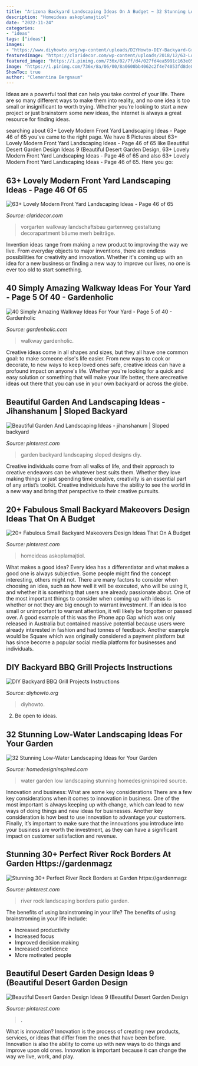 ```yaml
---
title: "Arizona Backyard Landscaping Ideas On A Budget ~ 32 Stunning Low-water Landscaping Ideas For Your Garden"
description: "Homeideas askoplamajtiol"
date: "2022-11-24"
categories:
- "ideas"
tags: ["ideas"]
images:
- "https://www.diyhowto.org/wp-content/uploads/DIYHowto-DIY-Backyard-Grill-Projects-05-521x1024.jpg"
featuredImage: "https://claridecor.com/wp-content/uploads/2018/12/63-Lovely-Modern-Front-Yard-Landscaping-Ideas-60.jpg"
featured_image: "https://i.pinimg.com/736x/02/7f/d4/027fd4ea5991c163e0566d20606750d4.jpg"
image: "https://i.pinimg.com/736x/8a/06/00/8a0600bb4062c2f4e74053fd8de80129.jpg"
ShowToc: true
author: "Clementina Bergnaum"
---
```



Ideas are a powerful tool that can help you take control of your life. There are so many different ways to make them into reality, and no one idea is too small or insignificant to worth trying. Whether you’re looking to start a new project or just brainstorm some new ideas, the internet is always a great resource for finding ideas.

	

		
searching about 63+ Lovely Modern Front Yard Landscaping Ideas - Page 46 of 65 you've came to the right page. We have 8 Pictures about 63+ Lovely Modern Front Yard Landscaping Ideas - Page 46 of 65 like Beautiful Desert Garden Design Ideas 9 (Beautiful Desert Garden Design, 63+ Lovely Modern Front Yard Landscaping Ideas - Page 46 of 65 and also 63+ Lovely Modern Front Yard Landscaping Ideas - Page 46 of 65. Here you go:
		
    
## 63+ Lovely Modern Front Yard Landscaping Ideas - Page 46 Of 65

<img loading=lazy src="https://claridecor.com/wp-content/uploads/2018/12/63-Lovely-Modern-Front-Yard-Landscaping-Ideas-60.jpg" onerror="this.onerror=null;this.src='https://tse3.mm.bing.net/th?id=OIP.2K9FiG9wPhgTTuJ9EaYCPAHaLH&amp;pid=15.1';" alt="63+ Lovely Modern Front Yard Landscaping Ideas - Page 46 of 65">

_Source: claridecor.com_

>vorgarten walkway landschaftsbau gartenweg gestaltung decorapartment bäume merh beiträge. 

	

Invention ideas range from making a new product to improving the way we live. From everyday objects to major inventions, there are endless possibilities for creativity and innovation. Whether it's coming up with an idea for a new business or finding a new way to improve our lives, no one is ever too old to start something.

    
## 40 Simply Amazing Walkway Ideas For Your Yard - Page 5 Of 40 - Gardenholic

<img loading=lazy src="https://gardenholic.com/wp-content/uploads/2019/04/Walkway-5.jpg" onerror="this.onerror=null;this.src='https://tse2.mm.bing.net/th?id=OIP.kx_uJJcpkRVCqVOivBTw4wHaNK&amp;pid=15.1';" alt="40 Simply Amazing Walkway Ideas For Your Yard - Page 5 of 40 - Gardenholic">

_Source: gardenholic.com_

>walkway gardenholic. 

	

Creative ideas come in all shapes and sizes, but they all have one common goal: to make someone else's life easier. From new ways to cook or decorate, to new ways to keep loved ones safe, creative ideas can have a profound impact on anyone's life. Whether you're looking for a quick and easy solution or something that will make your life better, there arecreative ideas out there that you can use in your own backyard or across the globe.

    
## Beautiful Garden And Landscaping Ideas - Jihanshanum | Sloped Backyard

<img loading=lazy src="https://i.pinimg.com/736x/35/02/af/3502affb88b0547c9d276887686da046.jpg" onerror="this.onerror=null;this.src='https://tse1.mm.bing.net/th?id=OIP.ThEPCrugQUAJgIJZrtCoEgHaLH&amp;pid=15.1';" alt="Beautiful Garden And Landscaping Ideas - jihanshanum | Sloped backyard">

_Source: pinterest.com_

>garden backyard landscaping sloped designs diy. 

	

Creative individuals come from all walks of life, and their approach to creative endeavors can be whatever best suits them. Whether they love making things or just spending time creative, creativity is an essential part of any artist’s toolkit. Creative individuals have the ability to see the world in a new way and bring that perspective to their creative pursuits.

    
## 20+ Fabulous Small Backyard Makeovers Design Ideas That On A Budget

<img loading=lazy src="https://i.pinimg.com/736x/02/7f/d4/027fd4ea5991c163e0566d20606750d4.jpg" onerror="this.onerror=null;this.src='https://tse4.mm.bing.net/th?id=OIP.ztHhOEu5ozpimTjmMyhJzgHaLH&amp;pid=15.1';" alt="20+ Fabulous Small Backyard Makeovers Design Ideas That On A Budget">

_Source: pinterest.com_

>homeideas askoplamajtiol. 

	

What makes a good idea?
Every idea has a differentiator and what makes a good one is always subjective. Some people might find the concept interesting, others might not. There are many factors to consider when choosing an idea, such as how well it will be executed, who will be using it, and whether it is something that users are already passionate about. 
One of the most important things to consider when coming up with ideas is whether or not they are big enough to warrant investment. If an idea is too small or unimportant to warrant attention, it will likely be forgotten or passed over. A good example of this was the iPhone app Gap which was only released in Australia but contained massive potential because users were already interested in fashion and had tonnes of feedback. Another example would be Square which was originally considered a payment platform but has since become a popular social media platform for businesses and individuals.

    
## DIY Backyard BBQ Grill Projects Instructions

<img loading=lazy src="https://www.diyhowto.org/wp-content/uploads/DIYHowto-DIY-Backyard-Grill-Projects-05-521x1024.jpg" onerror="this.onerror=null;this.src='https://tse2.mm.bing.net/th?id=OIP.6ph-1l1FxWvDymRSi8NATgHaOj&amp;pid=15.1';" alt="DIY Backyard BBQ Grill Projects Instructions">

_Source: diyhowto.org_

>diyhowto. 

	

2. Be open to ideas.

    
## 32 Stunning Low-Water Landscaping Ideas For Your Garden

<img loading=lazy src="http://www.homedesigninspired.com/wp-content/uploads/2016/05/HDI_Water_Free_Garden_011.jpg" onerror="this.onerror=null;this.src='https://tse1.mm.bing.net/th?id=OIP.rUJz0qHAjF7DE8DlP03NXwHaKi&amp;pid=15.1';" alt="32 Stunning Low-Water Landscaping Ideas for Your Garden">

_Source: homedesigninspired.com_

>water garden low landscaping stunning homedesigninspired source. 

	

Innovation and business: What are some key considerations
There are a few key considerations when it comes to innovation in business. One of the most important is always keeping up with change, which can lead to new ways of doing things and new ideas for businesses. Another key consideration is how best to use innovation to advantage your customers. Finally, it’s important to make sure that the innovations you introduce into your business are worth the investment, as they can have a significant impact on customer satisfaction and revenue.

    
## Stunning 30+ Perfect River Rock Borders At Garden Https://gardenmagz

<img loading=lazy src="https://i.pinimg.com/736x/e2/b6/84/e2b6846dc85eb5f9ca47e401a28a301c.jpg" onerror="this.onerror=null;this.src='https://tse2.mm.bing.net/th?id=OIP.QF0B4JtTn_FKUX9bMDnwfwHaJ3&amp;pid=15.1';" alt="Stunning 30+ Perfect River Rock Borders at Garden https://gardenmagz">

_Source: pinterest.com_

>river rock landscaping borders patio garden. 

	

The benefits of using brainstroming in your life?
The benefits of using brainstroming in your life include: 
- Increased productivity 
- Increased focus 
- Improved decision making 
- Increased confidence 
- More motivated people

    
## Beautiful Desert Garden Design Ideas 9 (Beautiful Desert Garden Design

<img loading=lazy src="https://i.pinimg.com/736x/8a/06/00/8a0600bb4062c2f4e74053fd8de80129.jpg" onerror="this.onerror=null;this.src='https://tse3.mm.bing.net/th?id=OIP.5HGd1RiOFWujg9JIIhLAhgHaLB&amp;pid=15.1';" alt="Beautiful Desert Garden Design Ideas 9 (Beautiful Desert Garden Design">

_Source: pinterest.com_

>. 

	

What is innovation?
Innovation is the process of creating new products, services, or ideas that differ from the ones that have been before. Innovation is also the ability to come up with new ways to do things and improve upon old ones. Innovation is important because it can change the way we live, work, and play.

